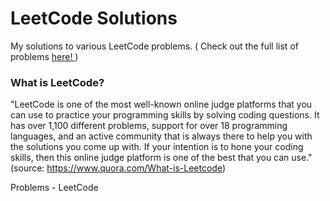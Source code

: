 # LeetCode Solutions
My solutions to various LeetCode problems. ( Check out the full list of problems <a href="https://leetcode.com/problemset/all"> here! </a> )


<h3> What is LeetCode? </h3>

"LeetCode is one of the most well-known online judge platforms that you can use to practice your programming skills by solving coding questions. It has over 1,100 different problems, support for over 18 programming languages, and an active community that is always there to help you with the solutions you come up with. If your intention is to hone your coding skills, then this online judge platform is one of the best that you can use."   (source: https://www.quora.com/What-is-Leetcode)

Problems - LeetCode
